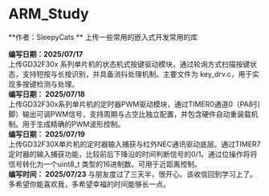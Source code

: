 # ARM_Study
**作者：SleepyCats ** 
上传一些常用的嵌入式开发常用的库

**编写日期：2025/07/17**  
上传GD32F30x 系列单片机的状态机式按键驱动模块，通过轮询方式扫描按键状态，支持短按与长按识别，并具备消抖处理机制。主要文件为 key_drv.c，用于实现多按键检测与处理。  
**编写日期：  2025/07/18**  
上传GD32F30x系列单片机的定时器PWM驱动模块，通过TIMER0通道0（PA8引脚）输出可调PWM信号，支持周期与占空比独立配置，并包含硬件自动重装载机制。用于生成精确的PWM波形控制。  
**编写日期：  2025/07/19**  
上传GD32F30X单片机的定时器输入捕获与红外NEC通讯驱动底层。通过TIMER7定时器的输入捕获功能，比较前后下降沿的时间判断信号的0/1。通过位操作将将信号转化为一个uint8_t 类型的16进制数。可用于近距离控制。   
**编写时间：  2025/07/23**
与朋友度过了三天半，很开心。该收信回到学习上了。多希望你能喜欢我，多希望幸福的时间能够长一点。
